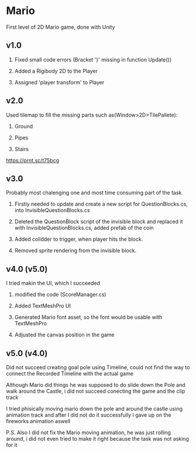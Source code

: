 # Mario

First level of 2D Mario game, done with Unity

## v1.0


1. Fixed small code errors (Bracket '}' missing in function Update())

2. Added a Rigibody 2D to the Player

3. Assigned 'player transform' to Player


## v2.0

Used tilemap to fill the missing parts such as(Window>2D>TilePallete):

1. Ground

2. Pipes

3. Stairs

https://prnt.sc/t75bcg

## v3.0

Probably most chalenging one and most time consuming part of the task.

1. Firstly needed to update and create a new script for QuestionBlocks.cs, into InvisibleQuestionBlocks.cs

2. Deleted the QuestionBlock script of the invisible block and replaced it with InvisibleQuestionBlocks.cs, added prefab of the coin

3. Added colidder to trigger, when player hits the block.

4. Removed sprite rendering from the invisible block.

## v4.0 (v5.0)

I tried makin the UI, which I succeeded

1. modified the code (ScoreManager.cs)

2. Added TextMeshPro UI

3. Generated Mario font asset, so the font would be usable with TextMeshPro

4. Adjusted the canvas position in the game

## v5.0 (v4.0)

Did not succeed creating goal pole using Timeline, could not find the way to connect the Recorded Timeline with the actual game

Although Mario did things he was supposed to do slide down the Pole and walk around the Castle, i did not succeed conecting the game and the clip track


I tried phisically moving mario down the pole and around the castle using animation track and after I did not do it successfully I gave up on the fireworks animation aswell


P.S. Also I did not fix the Mario moving animation, he was just rolling around, i did not even tried to make it right because the task was not asking for it
